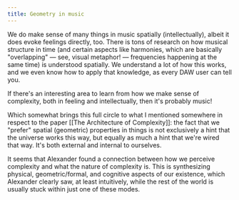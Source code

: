 ```yaml
---
title: Geometry in music
---
```


We do make sense of many things in music spatially (intellectually), albeit it does evoke feelings directly, too. There is tons of research on how musical structure in time (and certain aspects like harmonies, which are basically "overlapping" — see, visual metaphor! — frequencies happening at the same time) is understood spatially. We understand a lot of how this works, and we even know how to apply that knowledge, as every DAW user can tell you.

If there's an interesting area to learn from how we make sense of complexity, both in feeling and intellectually, then it's probably music!

Which somewhat brings this full circle to what I mentioned somewhere in respect to the paper [[The Architecture of Complexity]]: the fact that we "prefer" spatial (geometric) properties in things is not exclusively a hint that the universe works this way, but equally as much a hint that we're wired that way. It's both external and internal to ourselves.

It seems that Alexander found a connection between how we perceive complexity and what the nature of complexity is. This is synthesizing physical, geometric/formal, and cognitive aspects of our existence, which Alexander clearly saw, at least intuitively, while the rest of the world is usually stuck within just one of these modes.
